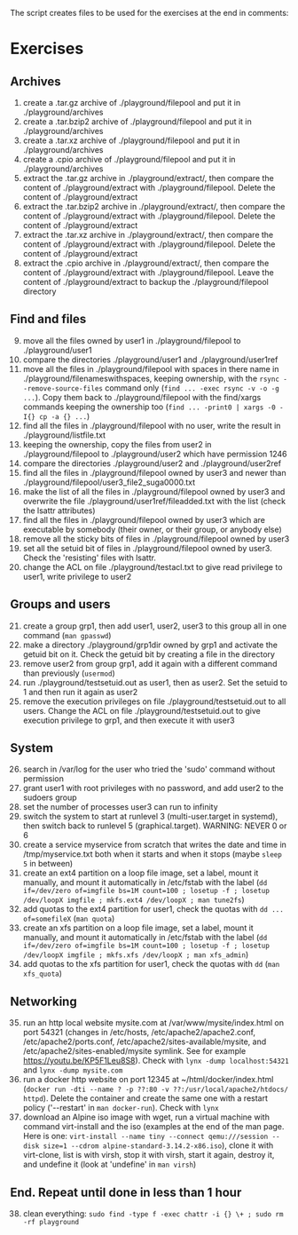 The script creates files to be used for the exercises at the end in comments:

# Exercises

## Archives
1. create a .tar.gz archive of ./playground/filepool and put it in ./playground/archives
2. create a .tar.bzip2 archive of ./playground/filepool and put it in ./playground/archives
3. create a .tar.xz archive of ./playground/filepool and put it in ./playground/archives
4. create a .cpio archive of ./playground/filepool and put it in ./playground/archives
5. extract the .tar.gz archive in ./playground/extract/, then compare the content of ./playground/extract with ./playground/filepool. Delete the content of ./playground/extract
6. extract the .tar.bzip2 archive in ./playground/extract/, then compare the content of ./playground/extract with ./playground/filepool. Delete the content of ./playground/extract
7. extract the .tar.xz archive in ./playground/extract/, then compare the content of ./playground/extract with ./playground/filepool. Delete the content of ./playground/extract
8. extract the .cpio archive in ./playground/extract/, then compare the content of ./playground/extract with ./playground/filepool. Leave the content of ./playground/extract to backup the ./playground/filepool directory

## Find and files
9. move all the files owned by user1 in ./playground/filepool to ./playground/user1
10. compare the directories ./playground/user1 and ./playground/user1ref
11. move all the files in ./playground/filepool with spaces in there name in ./playground/filenameswithspaces, keeping ownership, with the `rsync --remove-source-files` command only (`find ... -exec rsync -v -o -g ...`). Copy them back to ./playground/filepool with the find/xargs commands keeping the ownership too (`find ... -print0 | xargs -0 -I{} cp -a {} ...`)
12. find all the files in ./playground/filepool with no user, write the result in ./playground/listfile.txt
13. keeping the ownership, copy the files from user2 in ./playground/filepool to ./playground/user2 which have permission 1246
14. compare the directories ./playground/user2 and ./playground/user2ref
15. find all the files in ./playground/filepool owned by user3 and newer than ./playground/filepool/user3_file2_suga0000.txt
16. make the list of all the files in ./playground/filepool owned by user3 and overwrite the file ./playground/user1ref/fileadded.txt with the list (check the lsattr attributes)
17. find all the files in ./playground/filepool owned by user3 which are executable by somebody (their owner, or their group, or anybody else)
18. remove all the sticky bits of files in ./playground/filepool owned by user3
19. set all the setuid bit of files in ./playground/filepool owned by user3. Check the 'resisting' files with lsattr.
20. change the ACL on file ./playground/testacl.txt to give read privilege to user1, write privilege to user2

## Groups and users
21. create a group grp1, then add user1, user2, user3 to this group all in one command (`man gpasswd`)
23. make a directory ./playground/grp1dir owned by grp1 and activate the getuid bit on it. Check the getuid bit by creating a file in the directory
24. remove user2 from group grp1, add it again with a different command than previously (`usermod`)
25. run ./playground/testsetuid.out as user1, then as user2. Set the setuid to 1 and then run it again as user2
26. remove the execution privileges on file ./playground/testsetuid.out to all users. Change the ACL on file ./playground/testsetuid.out to give execution privilege to grp1, and then execute it with user3

## System
26. search in /var/log for the user who tried the 'sudo' command without permission
30. grant user1 with root privileges with no password, and add user2 to the sudoers group
31. set the number of processes user3 can run to infinity
32. switch the system to start at runlevel 3 (multi-user.target in systemd), then switch back to runlevel 5 (graphical.target). WARNING: NEVER 0 or 6
33. create a service myservice from scratch that writes the date and time in /tmp/myservice.txt both when it starts and when it stops (maybe `sleep 5` in between)
34. create an ext4 partition on a loop file image, set a label, mount it manually, and mount it automatically in /etc/fstab with the label (`dd if=/dev/zero of=imgfile bs=1M count=100 ; losetup -f ; losetup /dev/loopX imgfile ; mkfs.ext4 /dev/loopX ; man tune2fs`)
35. add quotas to the ext4 partition for user1, check the quotas with `dd ... of=somefileX` (`man quota`)
36. create an xfs partition on a loop file image, set a label, mount it manually, and mount it automatically in /etc/fstab with the label (`dd if=/dev/zero of=imgfile bs=1M count=100 ; losetup -f ; losetup /dev/loopX imgfile ; mkfs.xfs /dev/loopX ; man xfs_admin`)
37. add quotas to the xfs partition for user1, check the quotas with `dd` (`man xfs_quota`)

## Networking
35. run an http local website mysite.com at /var/www/mysite/index.html on port 54321 (changes in /etc/hosts, /etc/apache2/apache2.conf, /etc/apache2/ports.conf, /etc/apache2/sites-available/mysite, and /etc/apache2/sites-enabled/mysite symlink. See for example https://youtu.be/KP5F1Leu8S8). Check with `lynx -dump localhost:54321` and `lynx -dump mysite.com`
40. run a docker http website on port 12345 at ~/html/docker/index.html (`docker run -dti --name ? -p ??:80 -v ??:/usr/local/apache2/htdocs/ httpd`). Delete the container and create the same one with a restart policy ('--restart' in `man docker-run`). Check with `lynx`
41. download an Alpine iso image with wget, run a virtual machine with command virt-install and the iso (examples at the end of the man page. Here is one: `virt-install --name tiny --connect qemu:///session --disk size=1 --cdrom alpine-standard-3.14.2-x86.iso`), clone it with virt-clone, list is with virsh, stop it with virsh, start it again, destroy it, and undefine it (look at 'undefine' in `man virsh`)

## End. Repeat until done in less than 1 hour
38. clean everything: `sudo find -type f -exec chattr -i {} \+ ; sudo rm -rf playground`
